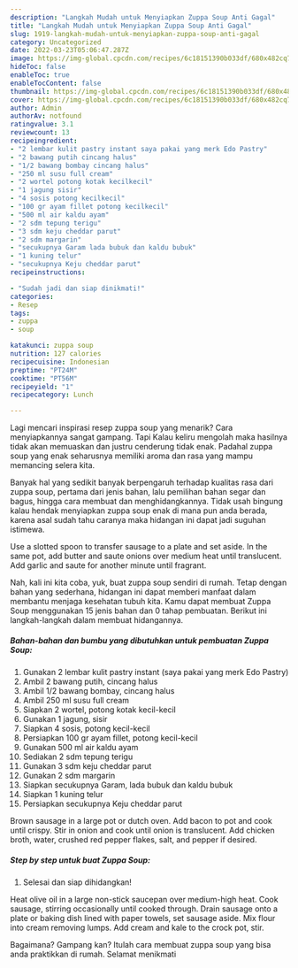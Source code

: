 ```yaml
---
description: "Langkah Mudah untuk Menyiapkan Zuppa Soup Anti Gagal"
title: "Langkah Mudah untuk Menyiapkan Zuppa Soup Anti Gagal"
slug: 1919-langkah-mudah-untuk-menyiapkan-zuppa-soup-anti-gagal
category: Uncategorized
date: 2022-03-23T05:06:47.287Z
image: https://img-global.cpcdn.com/recipes/6c18151390b033df/680x482cq70/zuppa-soup-foto-resep-utama.jpg
hideToc: false
enableToc: true
enableTocContent: false
thumbnail: https://img-global.cpcdn.com/recipes/6c18151390b033df/680x482cq70/zuppa-soup-foto-resep-utama.jpg
cover: https://img-global.cpcdn.com/recipes/6c18151390b033df/680x482cq70/zuppa-soup-foto-resep-utama.jpg
author: Admin
authorAv: notfound
ratingvalue: 3.1
reviewcount: 13
recipeingredient:
- "2 lembar kulit pastry instant saya pakai yang merk Edo Pastry"
- "2 bawang putih cincang halus"
- "1/2 bawang bombay cincang halus"
- "250 ml susu full cream"
- "2 wortel potong kotak kecilkecil"
- "1 jagung sisir"
- "4 sosis potong kecilkecil"
- "100 gr ayam fillet potong kecilkecil"
- "500 ml air kaldu ayam"
- "2 sdm tepung terigu"
- "3 sdm keju cheddar parut"
- "2 sdm margarin"
- "secukupnya Garam lada bubuk dan kaldu bubuk"
- "1 kuning telur"
- "secukupnya Keju cheddar parut"
recipeinstructions:

- "Sudah jadi dan siap dinikmati!"
categories:
- Resep
tags:
- zuppa
- soup

katakunci: zuppa soup 
nutrition: 127 calories
recipecuisine: Indonesian
preptime: "PT24M"
cooktime: "PT56M"
recipeyield: "1"
recipecategory: Lunch

---
```



Lagi mencari inspirasi resep zuppa soup yang menarik? Cara menyiapkannya sangat gampang. Tapi Kalau keliru mengolah maka hasilnya tidak akan memuaskan dan justru cenderung tidak enak. Padahal zuppa soup yang enak seharusnya memiliki aroma dan rasa yang mampu memancing selera kita.


Banyak hal yang sedikit banyak berpengaruh terhadap kualitas rasa dari zuppa soup, pertama dari jenis bahan, lalu pemilihan bahan segar dan bagus, hingga cara membuat dan menghidangkannya. Tidak usah bingung kalau hendak menyiapkan zuppa soup enak di mana pun anda berada, karena asal sudah tahu caranya maka hidangan ini dapat jadi suguhan istimewa.

Use a slotted spoon to transfer sausage to a plate and set aside. In the same pot, add butter and saute onions over medium heat until translucent. Add garlic and saute for another minute until fragrant.


Nah, kali ini kita coba, yuk, buat zuppa soup sendiri di rumah. Tetap dengan bahan yang sederhana, hidangan ini dapat memberi manfaat dalam membantu menjaga kesehatan tubuh kita. Kamu dapat membuat Zuppa Soup menggunakan 15 jenis bahan dan 0 tahap pembuatan. Berikut ini langkah-langkah dalam membuat hidangannya.

<!--inarticleads1-->

##### Bahan-bahan dan bumbu yang dibutuhkan untuk pembuatan Zuppa Soup:

1. Gunakan 2 lembar kulit pastry instant (saya pakai yang merk Edo Pastry)
1. Ambil 2 bawang putih, cincang halus
1. Ambil 1/2 bawang bombay, cincang halus
1. Ambil 250 ml susu full cream
1. Siapkan 2 wortel, potong kotak kecil-kecil
1. Gunakan 1 jagung, sisir
1. Siapkan 4 sosis, potong kecil-kecil
1. Persiapkan 100 gr ayam fillet, potong kecil-kecil
1. Gunakan 500 ml air kaldu ayam
1. Sediakan 2 sdm tepung terigu
1. Gunakan 3 sdm keju cheddar parut
1. Gunakan 2 sdm margarin
1. Siapkan secukupnya Garam, lada bubuk dan kaldu bubuk
1. Siapkan 1 kuning telur
1. Persiapkan secukupnya Keju cheddar parut


Brown sausage in a large pot or dutch oven. Add bacon to pot and cook until crispy. Stir in onion and cook until onion is translucent. Add chicken broth, water, crushed red pepper flakes, salt, and pepper if desired. 

<!--inarticleads2-->

##### Step by step untuk buat Zuppa Soup:


1. Selesai dan siap dihidangkan!

Heat olive oil in a large non-stick saucepan over medium-high heat. Cook sausage, stirring occasionally until cooked through. Drain sausage onto a plate or baking dish lined with paper towels, set sausage aside. Mix flour into cream removing lumps. Add cream and kale to the crock pot, stir. 

Bagaimana? Gampang kan? Itulah cara membuat zuppa soup yang bisa anda praktikkan di rumah. Selamat menikmati
